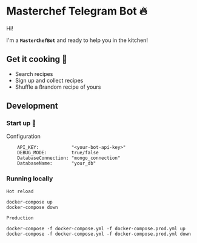 # Masterchef Telegram Bot :fire:

Hi!

I'm a **`MasterChefBot`** and ready to help you in the kitchen!

## Get it cooking :pizza:
- Search recipes
- Sign up and collect recipes
- Shuffle a ßrandom recipe of yours



## Development

### Start up :rocket:

Configuration
```
    API_KEY:            "<your-bot-api-key>"
    DEBUG_MODE:         true/false
    DatabaseConnection: "mongo_connection"
	DatabaseName:       "your_db"  
```

### Running locally
`Hot reload`
```
docker-compose up
docker-compose down
```
`Production`
```
docker-compose -f docker-compose.yml -f docker-compose.prod.yml up
docker-compose -f docker-compose.yml -f docker-compose.prod.yml down
```
